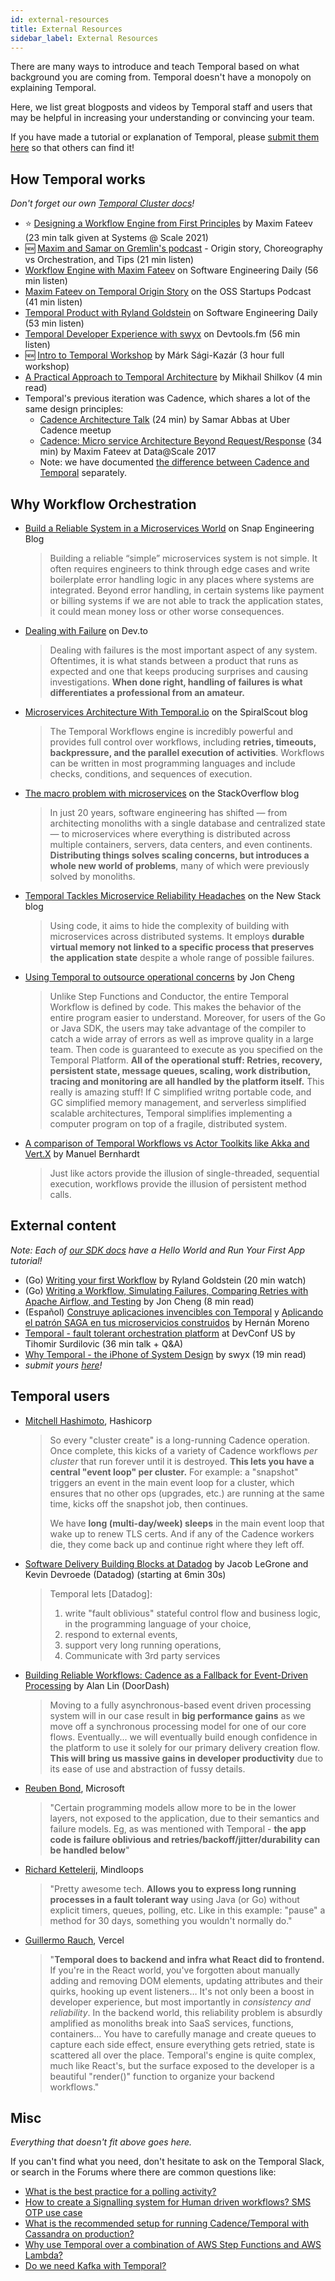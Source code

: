```yaml
---
id: external-resources
title: External Resources
sidebar_label: External Resources
---
```


There are many ways to introduce and teach Temporal based on what background you are coming from. Temporal doesn't have a monopoly on explaining Temporal.

Here, we list great blogposts and videos by Temporal staff and users that may be helpful in increasing your understanding or convincing your team.

If you have made a tutorial or explanation of Temporal, please [submit them here](https://github.com/temporalio/documentation/edit/master/docs/external-resources.md) so that others can find it!

## How Temporal works

_Don't forget our own [Temporal Cluster docs](/docs/content/what-is-a-temporal-cluster)!_

- ⭐ [Designing a Workflow Engine from First Principles](https://docs.temporal.io/blog/workflow-engine-principles/) by Maxim Fateev (23 min talk given at Systems @ Scale 2021)
- 🆕 [Maxim and Samar on Gremlin's podcast](https://share.transistor.fm/s/65974dd6) - Origin story, Choreography vs Orchestration, and Tips (21 min listen)
- [Workflow Engine with Maxim Fateev](https://www.listennotes.com/podcasts/software/cadence-ubers-workflow-nNoaPiSfk7v/) on Software Engineering Daily (56 min listen)
- [Maxim Fateev on Temporal Origin Story](/blog/oss-startups-podcast) on the OSS Startups Podcast (41 min listen)
- [Temporal Product with Ryland Goldstein](https://softwareengineeringdaily.com/2021/05/08/temporal-product-managing-state-with-ryland-goldstein/) on Software Engineering Daily (53 min listen)
- [Temporal Developer Experience with swyx](https://devtools.fm/episode/13) on Devtools.fm (56 min listen)
- 🆕 [Intro to Temporal Workshop](https://www.youtube.com/watch?v=UwdGmdTO3Ts) by Márk Sági-Kazár (3 hour full workshop)
- [A Practical Approach to Temporal Architecture](https://mikhail.io/2020/10/practical-approach-to-temporal-architecture/) by Mikhail Shilkov (4 min read)
- Temporal's previous iteration was Cadence, which shares a lot of the same design principles:
  - [Cadence Architecture Talk](https://www.youtube.com/watch?v=5M5eiNBUf4Q) (24 min) by Samar Abbas at Uber Cadence meetup
  - [Cadence: Micro service Architecture Beyond Request/Response](https://www.youtube.com/watch?v=BJwFxqdSx4Y) (34 min) by Maxim Fateev at Data@Scale 2017
  - Note: we have documented [the difference between Cadence and Temporal](https://docs.temporal.io/docs/cadence-to-temporal) separately.

## Why Workflow Orchestration

- [Build a Reliable System in a Microservices World](https://eng.snap.com/build_a_reliable_system_in_a_microservices_world_at_snap) on Snap Engineering Blog

  > Building a reliable “simple” microservices system is not simple. It often requires engineers to think through edge cases and write boilerplate error handling logic in any places where systems are integrated. Beyond error handling, in certain systems like payment or billing systems if we are not able to track the application states, it could mean money loss or other worse consequences.

- [Dealing with Failure](https://dev.to/temporalio/dealing-with-failure-5adf) on Dev.to

  > Dealing with failures is the most important aspect of any system. Oftentimes, it is what stands between a product that runs as expected and one that keeps producing surprises and causing investigations. **When done right, handling of failures is what differentiates a professional from an amateur.**

- [Microservices Architecture With Temporal.io](https://spiralscout.com/blog/temporal-workflow-and-microservices) on the SpiralScout blog

  > The Temporal Workflows engine is incredibly powerful and provides full control over workflows, including **retries, timeouts, backpressure, and the parallel execution of activities**. Workflows can be written in most programming languages and include checks, conditions, and sequences of execution.

- [The macro problem with microservices](https://stackoverflow.blog/2020/11/23/the-macro-problem-with-microservices/) on the StackOverflow blog

  > In just 20 years, software engineering has shifted — from architecting monoliths with a single database and centralized state — to microservices where everything is distributed across multiple containers, servers, data centers, and even continents. **Distributing things solves scaling concerns, but introduces a whole new world of problems**, many of which were previously solved by monoliths.

- [Temporal Tackles Microservice Reliability Headaches](https://thenewstack.io/temporal-tackles-microservice-reliability-headaches/) on the New Stack blog

  > Using code, it aims to hide the complexity of building with microservices across distributed systems. It employs **durable virtual memory not linked to a specific process that preserves the application state** despite a whole range of possible failures.

- [Using Temporal to outsource operational concerns](https://www.jcheng.org/post/workflow-orchestration-1.1/) by Jon Cheng

  > Unlike Step Functions and Conductor, the entire Temporal Workflow is defined by code. This makes the behavior of the entire program easier to understand. Moreover, for users of the Go or Java SDK, the users may take advantage of the compiler to catch a wide array of errors as well as improve quality in a large team. Then code is guaranteed to execute as you specified on the Temporal Platform. **All of the operational stuff: Retries, recovery, persistent state, message queues, scaling, work distribution, tracing and monitoring are all handled by the platform itself.** This really is amazing stuff! If C simplified writng portable code, and GC simplified memory management, and serverless simplified scalable architectures, Temporal simplifies implementing a computer program on top of a fragile, distributed system.

- [A comparison of Temporal Workflows vs Actor Toolkits like Akka and Vert.X](https://manuel.bernhardt.io/2021/04/12/tour-of-temporal-welcome-to-the-workflow) by Manuel Bernhardt

  > Just like actors provide the illusion of single-threaded, sequential execution, workflows provide the illusion of persistent method calls.

## External content

_Note: Each of [our SDK docs](/application-development) have a Hello World and Run Your First App tutorial!_

- (Go) [Writing your first Workflow](https://www.youtube.com/watch?v=taKrIWt6KMY&feature=youtu.be) by Ryland Goldstein (20 min watch)
- (Go) [Writing a Workflow, Simulating Failures, Comparing Retries with Apache Airflow, and Testing](https://www.jcheng.org/post/workflow-orchestration-1.2/) by Jon Cheng (8 min read)
- (Español) [Construye aplicaciones invencibles con Temporal](https://sistecma.github.io/2021/02/04/aplicaciones-invencibles-con-temporal.html) y [Aplicando el patrón SAGA en tus microservicios construidos](https://sistecma.github.io/2021/03/04/aplicando-saga-en-microservicios-con-temporal.html) by Hernán Moreno
- [Temporal - fault tolerant orchestration platform](https://www.youtube.com/watch?v=7dnutdT24MM&list=PLU1vS0speL2ZbTPg-aU2Rw2s6IPsTVoCF&index=49) at DevConf US by Tihomir Surdilovic (36 min talk + Q&A)
- [Why Temporal - the iPhone of System Design](https://www.swyx.io/why-temporal/) by swyx (19 min read)
- _submit yours [here](https://github.com/temporalio/documentation/edit/master/docs/external-resources.md)!_

## Temporal users

- [Mitchell Hashimoto](https://twitter.com/mitchellh/status/1316510643030114304?s=20), Hashicorp

  > So every "cluster create" is a long-running Cadence operation. Once complete, this kicks of a variety of Cadence workflows _per cluster_ that run forever until it is destroyed. **This lets you have a central "event loop" per cluster.** For example: a "snapshot" triggers an event in the main event loop for a cluster, which ensures that no other ops (upgrades, etc.) are running at the same time, kicks off the snapshot job, then continues.
  >
  > We have **long (multi-day/week) sleeps** in the main event loop that wake up to renew TLS certs. And if any of the Cadence workers die, they come back up and continue right where they left off.

- [Software Delivery Building Blocks at Datadog](https://www.youtube.com/watch?v=eWFpl-nzGsY&feature=youtu.be) by Jacob LeGrone and Kevin Devroede (Datadog) (starting at 6min 30s)

  > Temporal lets [Datadog]:
  >
  > 1. write "fault oblivious" stateful control flow and business logic, in the programming language of your choice,
  > 2. respond to external events,
  > 3. support very long running operations,
  > 4. Communicate with 3rd party services

- [Building Reliable Workflows: Cadence as a Fallback for Event-Driven Processing](https://doordash.engineering/2020/08/14/workflows-cadence-event-driven-processing/) by Alan Lin (DoorDash)

  > Moving to a fully asynchronous-based event driven processing system will in our case result in **big performance gains** as we move off a synchronous processing model for one of our core flows. Eventually... we will eventually build enough confidence in the platform to use it solely for our primary delivery creation flow. **This will bring us massive gains in developer productivity** due to its ease of use and abstraction of fussy details.

- [Reuben Bond](https://twitter.com/reubenbond/status/1338901280090025985?s=20), Microsoft

  > "Certain programming models allow more to be in the lower layers, not exposed to the application, due to their semantics and failure models. Eg, as was mentioned with Temporal - **the app code is failure oblivious and retries/backoff/jitter/durability can be handled below**"

- [Richard Kettelerij](https://twitter.com/rkettelerij/status/1320477838156435456?s=20), Mindloops

  > "Pretty awesome tech. **Allows you to express long running processes in a fault tolerant way** using Java (or Go) without explicit timers, queues, polling, etc. Like in this example: "pause" a method for 30 days, something you wouldn't normally do."

- [Guillermo Rauch](https://twitter.com/rauchg/status/1316808665370820609?s=20), Vercel

  > "**Temporal does to backend and infra what React did to frontend.** If you're in the React world, you've forgotten about manually adding and removing DOM elements, updating attributes and their quirks, hooking up event listeners… It's not only been a boost in developer experience, but most importantly in _consistency and reliability_. In the backend world, this reliability problem is absurdly amplified as monoliths break into SaaS services, functions, containers… You have to carefully manage and create queues to capture each side effect, ensure everything gets retried, state is scattered all over the place. Temporal's engine is quite complex, much like React's, but the surface exposed to the developer is a beautiful "render()" function to organize your backend workflows."

## Misc

_Everything that doesn't fit above goes here._

If you can't find what you need, don't hesitate to ask on the Temporal Slack, or search in the Forums where there are common questions like:

- [What is the best practice for a polling activity?](https://community.temporal.io/t/what-is-the-best-practice-for-a-polling-activity/328)
- [How to create a Signalling system for Human driven workflows? SMS OTP use case](https://community.temporal.io/t/signalling-system-human-driven-workflows/160)
- [What is the recommended setup for running Cadence/Temporal with Cassandra on production?](https://community.temporal.io/t/what-is-the-recommended-setup-for-running-cadence-temporal-with-cassandra-on-production/556)
- [Why use Temporal over a combination of AWS Step Functions and AWS Lambda?](https://community.temporal.io/t/why-use-temporal-over-a-combination-of-aws-step-functions-and-aws-lambda/342)
- [Do we need Kafka with Temporal?](https://community.temporal.io/t/temporal-and-kafka/410)
